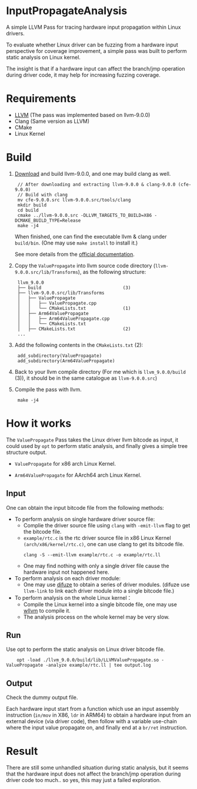 # InputPropagateAnalysis
A simple LLVM Pass for tracing hardware input propagation within Linux drivers.

To evaluate whether Linux driver can be fuzzing from a hardware input perspective for coverage improvement, a simple pass was built to perform static analysis on Linux kernel.

The insight is that if a hardware input can affect the branch/jmp operation during driver code, it may help for increasing fuzzing coverage.

# Requirements

- [LLVM](http://llvm.org/docs/GettingStarted.html#overview) (The pass was implemented based on llvm-9.0.0)
- Clang (Same version as LLVM)
- CMake
- Linux Kernel

# Build
1. [Download](https://releases.llvm.org/download.html#9.0.0) and build llvm-9.0.0, and one may build clang as well.
        
        // After downloading and extracting llvm-9.0.0 & clang-9.0.0 (cfe-9.0.0)
        // Build with clang
        mv cfe-9.0.0.src llvm-9.0.0.src/tools/clang
        mkdir build
        cd build
        cmake ../llvm-9.0.0.src -DLLVM_TARGETS_TO_BUILD=X86 -DCMAKE_BUILD_TYPE=Release
        make -j4
    
    When finished, one can find the executable llvm & clang under `build/bin`. (One may use `make install` to install it.)
    
    See more details from the [official documentation](https://llvm.org/docs/GettingStarted.html#getting-the-source-code-and-building-llvm).

2. Copy the `ValuePropagate` into llvm source code directory (`llvm-9.0.0.src/lib/Transforms`), as the following structure:

        llvm_9.0.0
        ├── build                               (3)
        ├── llvm-9.0.0.src/lib/Transforms
        │   ├── ValuePropagate
        │   │   ├── ValuePropagate.cpp
        │   │   └── CMakeLists.txt              (1)
        │   ├── Arm64ValuePropagate
        │   │   ├── Arm64ValuePropagate.cpp
        │   │   └── CMakeLists.txt
        │   ├── CMakeLists.txt                  (2)
        ...

3. Add the following contents in the `CMakeLists.txt` (2):

        add_subdirectory(ValuePropagate)
        add_subdirectory(Arm64ValuePropagate)

4. Back to your llvm compile directory (For me which is `llvm_9.0.0/build` (3)), it should be in the same catalogue as `llvm-9.0.0.src`)

5. Compile the pass with llvm.

        make -j4


# How it works
The `ValuePropagate` Pass takes the Linux driver llvm bitcode as input, it could used by `opt` to perform static analysis, and finally gives a simple tree structure output.

- `ValuePropagate` for x86 arch Linux Kernel.

- `Arm64ValuePropagate` for AArch64 arch Linux Kernel.

## Input
One can obtain the input bitcode file from the following methods:

- To perform analysis on single hardware driver source file:
    - Complie the driver source file using `clang` with `-emit-llvm` flag to get the bitcode file.
    - `example/rtc.c` is the rtc driver source file in x86 Linux Kernel `(arch/x86/kernel/rtc.c)`, one can use clang to get its bitcode file.
        ```
        clang -S --emit-llvm example/rtc.c -o example/rtc.ll
        ```
    - One may find nothing with only a single driver file cause the hardware input not happened here.
- To perform analysis on each driver module:
    - One may use [difuze](https://github.com/ucsb-seclab/difuze) to obtain a series of driver modules. (difuze use `llvm-link` to link each driver module into a single bitcode file.)
- To perform analysis on the whole Linux kernel：
    - Compile the Linux kernel into a single bitcode file, one may use [wllvm](https://github.com/SRI-CSL/whole-program-llvm) to compile it.
    - The analysis process on the whole kernel may be very slow.

## Run

Use opt to perform the static analysis on Linux driver bitcode file.

        opt -load ./llvm_9.0.0/build/lib/LLVMValuePropagate.so -ValuePropagate -analyze example/rtc.ll | tee output.log

## Output

Check the dummy output file.

Each hardware input start from a function which use an input assembly instruction (`in/mov` in X86, `ldr` in ARM64) to obtain a hardware input from an external device (via driver code), then follow with a variable use-chain where the input value propagate on, and finally end at a `br/ret` instruction.

# Result
There are still some unhandled situation during static analysis, but it seems that the hardware input does not affect the branch/jmp operation during driver code too much.. so yes, this may just a failed exploration.
<!-- , but at least it make me know a little about llvm :). -->
